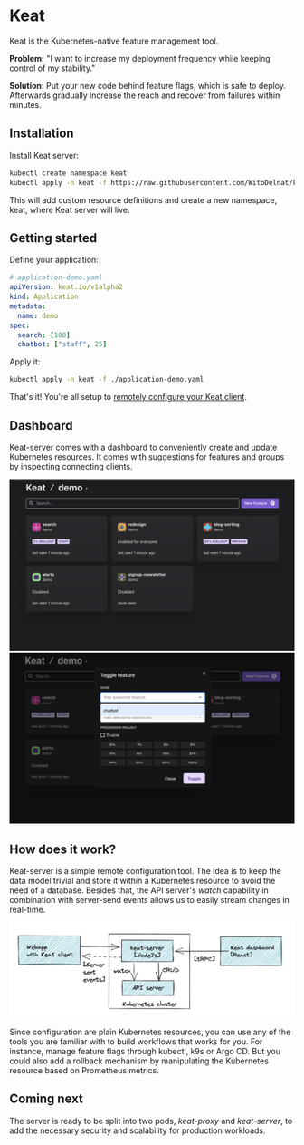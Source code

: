 # Keat

Keat is the Kubernetes-native feature management tool.

**Problem:** "I want to increase my deployment frequency while keeping control of my stability."

**Solution:** Put your new code behind feature flags, which is safe to deploy. Afterwards gradually increase the reach and recover from failures within minutes.

## Installation

Install Keat server:

```bash
kubectl create namespace keat
kubectl apply -n keat -f https://raw.githubusercontent.com/WitoDelnat/keat-server/stable/k8s/install.yaml
```

This will add custom resource definitions and create a new namespace, keat, where Keat server will live.

## Getting started

Define your application:

```yaml
# application-demo.yaml
apiVersion: keat.io/v1alpha2
kind: Application
metadata:
  name: demo
spec:
  search: [100]
  chatbot: ["staff", 25]
```

Apply it:

```bash
kubectl apply -n keat -f ./application-demo.yaml
```

That's it! You're all setup to [remotely configure your Keat client][keat-node].

## Dashboard

Keat-server comes with a dashboard to conveniently create and update Kubernetes resources. It comes with suggestions for features and groups by inspecting connecting clients.

![Feature overview](./docs/feature-overview.png)
![Feature create](./docs/feature-create.png)

## How does it work?

Keat-server is a simple remote configuration tool. The idea is to keep the data model trivial and store it within a Kubernetes resource to avoid the need of a database. Besides that, the API server's _watch_ capability in combination with server-send events allows us to easily stream changes in real-time.

![Architecture](./docs/keat-server-architecture.png)

Since configuration are plain Kubernetes resources, you can use any of the tools you are familiar with to build workflows that works for you. For instance, manage feature flags through kubectl, k9s or Argo CD. But you could also add a rollback mechanism by manipulating the Kubernetes resource based on Prometheus metrics.

## Coming next

The server is ready to be split into two pods, _keat-proxy_ and _keat-server_, to add the necessary security and scalability for production workloads.

[keat-node]: https://github.com/WitoDelnat/keat
